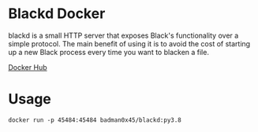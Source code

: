 # Blackd Docker

blackd is a small HTTP server that exposes Black's functionality over a simple protocol. The main benefit of using it is to avoid the cost of starting up a new Black process every time you want to blacken a file.

[Docker Hub](https://hub.docker.com/r/badman0x45/blackd)

# Usage
```
docker run -p 45484:45484 badman0x45/blackd:py3.8
```